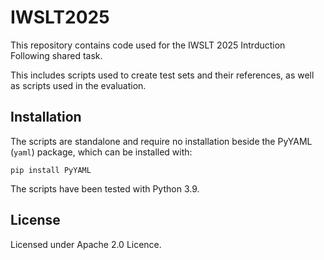# IWSLT2025

This repository contains code used for the IWSLT 2025 Intrduction Following shared task.

This includes scripts used to create test sets and their references, as well as scripts used in the evaluation.

## Installation

The scripts are standalone and require no installation beside the PyYAML (`yaml`) package,
which can be installed with:

```shell
pip install PyYAML
```

The scripts have been tested with Python 3.9.

## License

Licensed under Apache 2.0 Licence.